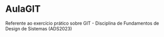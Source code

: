 # AulaGIT
Referente ao exercício prático sobre GIT - Disciplina de Fundamentos de Design de Sistemas (ADS2023)
